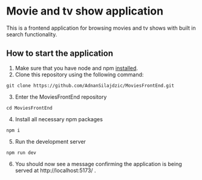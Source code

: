 # Movie and tv show application

This is a frontend application for browsing movies and tv shows with built in search functionality.

## How to start the application

1. Make sure that you have node and npm [installed](https://nodejs.org/en/download).
2. Clone this repository using the following command:

```
git clone https://github.com/AdnanSilajdzic/MoviesFrontEnd.git
```

3. Enter the MoviesFrontEnd repository

```
cd MoviesFrontEnd
```

4. Install all necessary npm packages

```
npm i
```

5. Run the development server

```
npm run dev
```

6. You should now see a message confirming the application is being served at http://localhost:5173/ .
